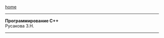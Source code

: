 [home](https://github.com/dKosarevsky/iu7/blob/master/2020_2021_3sem.md)
____________________________________
**Программирование C++** \
Русакова З.Н.
____________________________________
